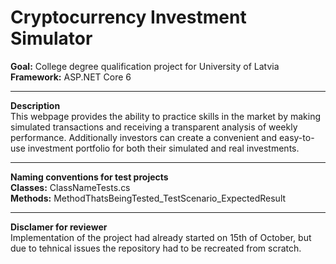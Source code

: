 # **Cryptocurrency Investment Simulator**

**Goal:** College degree qualification project for University of Latvia <br/>
**Framework:** ASP.NET Core 6 <br/>

---

**Description** <br/>
This webpage provides the ability to practice skills in the market by making simulated transactions and receiving a transparent analysis of weekly performance. Additionally investors can create a convenient and easy-to-use investment portfolio for both their simulated and real investments.

---

**Naming conventions for test projects** <br/>
**Classes:** ClassNameTests.cs <br/>
**Methods:** MethodThatsBeingTested_TestScenario_ExpectedResult

---

**Disclamer for reviewer** <br/>
Implementation of the project had already started on 15th of October, but due to tehnical issues the repository had to be recreated from scratch.